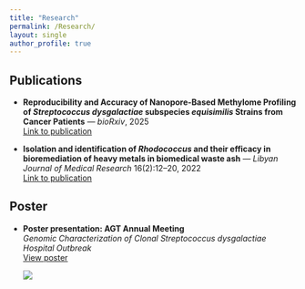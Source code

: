 ```yaml
---
title: "Research"
permalink: /Research/
layout: single
author_profile: true
---
```


## Publications

- **Reproducibility and Accuracy of Nanopore-Based Methylome Profiling of *Streptococcus dysgalactiae* subspecies *equisimilis* Strains from Cancer Patients** — *bioRxiv*, 2025  
  [Link to publication](https://scholar.google.com/citations?view_op=view_citation&hl=en&user=v22PEuAAAAAJ&citation_for_view=v22PEuAAAAAJ:u-x6o8ySG0sC)

- **Isolation and identification of *Rhodococcus* and their efficacy in bioremediation of heavy metals in biomedical waste ash** — *Libyan Journal of Medical Research* 16(2):12–20, 2022  
  [Link to publication](https://scholar.google.com/citations?view_op=view_citation&hl=en&user=v22PEuAAAAAJ&citation_for_view=v22PEuAAAAAJ:u5HHmVD_uO8C)

## Poster

- **Poster presentation: AGT Annual Meeting**  
  *Genomic Characterization of Clonal Streptococcus dysgalactiae Hospital Outbreak*  
  [View poster](https://figshare.com/articles/poster/Genomic_Characterization_of_Clonal_Streptococcus_dysgalactiae_Hospital_Outbreak/29829263)

  ![](/assets/images/posters/AGT.jpg)
